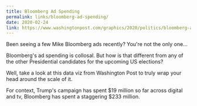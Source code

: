```yaml
---
title: Bloomberg Ad Spending
permalink: links/bloomberg-ad-spending/
date: 2020-02-24
link: https://www.washingtonpost.com/graphics/2020/politics/bloomberg-ad-spending-scale/
---
```


Been seeing a few Mike Bloomberg ads recently? You're not the only one...

Bloomberg's ad spending is collosal. But how is that different from any of the other Presidential candidates for the upcoming US elections?

Well, take a look at this data viz from Washington Post to truly wrap your head around the scale of it.

For context, Trump's campaign has spent $19 million so far across digital and tv, Bloomberg has spent a staggering $233 million.

